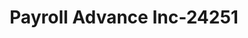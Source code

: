 ---
f_zip-code: 65401
f_state-code: MO
title: Payroll Advance Inc-24251
f_phone: 573-341-2274
f_city-only: Rolla
f_address: 1037 Kingshighway Street Rolla
f_location-unique-id: '24251'
slug: payroll-advance-inc-24251
updated-on: '2024-05-30T13:46:58.046Z'
created-on: '2024-05-30T13:36:59.803Z'
published-on: '2024-05-30T13:54:32.469Z'
f_city-state: cms/city/rolla-mo.md
f_company: cms/company/payroll-advance-inc.md
f_state: cms/state/missouri.md
layout: '[payday-loan].html'
tags: payday-loan
---